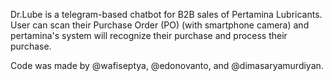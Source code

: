 Dr.Lube is a telegram-based chatbot for B2B sales of Pertamina Lubricants. User can scan their Purchase Order (PO) (with smartphone camera) and pertamina's system will recognize their purchase and process their purchase. 

Code was made by @wafiseptya, @edonovanto, and @dimasaryamurdiyan. 
